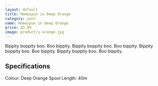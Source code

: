 ```yaml
---
layout: default
title: Homespun in Deep Orange
category: yarn
name: Homespun in Deep Orange
price: $3.99
image: product/y-orange.jpg
---
```


Bippity boppity boo. Boo bippity. Bippity boppity boo. Boo bippity. Bippity boppity boo. Boo bippity. Bippity boppity boo. Boo bippity.

## Specifications

Colour: Deep Orange
Spool Length: 40m